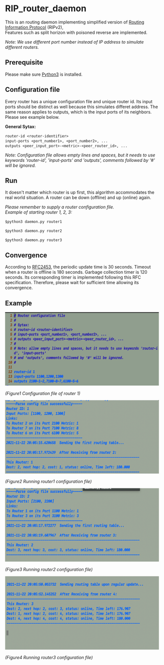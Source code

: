 # RIP_router_daemon
This is an routing daemon implementing simplified version of [Routing Information Protocol](https://datatracker.ietf.org/doc/html/rfc2453) (RIPv2), </br>Features such as split horizon with poisoned reverse are implemented.

*Note: We use different port number instead of IP address to simulate different routers.*


## Prerequisite
Please make sure [Python3](https://www.python.org/downloads/) is installed.


## Configuration file
Every router has a unique configuration file and unique router id.
Its input ports should be distinct as well because this simulates differet address. The same reason applies to outputs, which is the input ports of its neighbors. Please see example below.

**General Sytax:**
```
router-id <router-identifier>
input-ports <port_number1>, <port_number2>, ...
outputs <peer_input_port>-<metric>-<peer_router_id>, ...
```

*Note: Configuration file allows empty lines and spaces, but it needs to use keywords 'router-id', 'input-ports' and 'outputs', comments followed by '#' will be ignored.*



## Run
It doesn't matter which router is up first, this algorithm accommodates the real world situation. A router can be down (offline) and up (online) again.<br>

*Please remember to supply a router configuration file.*</br>
*Example of starting router 1, 2, 3:*
```
$python3 daemon.py router1
```
```
$python3 daemon.py router2
```
```
$python3 daemon.py router3
```


## Convergence
According to [RFC2453](https://datatracker.ietf.org/doc/html/rfc2453), the periodic update time is 30 seconds. Timeout when a router is offline is 180 seconds. Garbage collection timer is 120 seconds. Its corresponding timer is implemented following this RFC specification. Therefore, please wait for sufficient time allowing its convergence.

## Example
<img src="./example_img/router1_conf.png" height=240 width=600>

*(Figure1 Configuration file of router 1)*

<img src="./example_img/router1.png" height=240 width=600>

*(Figure2 Running router1 configuration file)*

<img src="./example_img/router2.png" height=240 width=600>

*(Figure3 Running router2 configuration file)*

<img src="./example_img/router3.png" height=240 width=600>

*(Figure4 Running router3 configuration file)*
